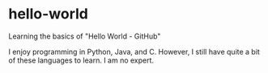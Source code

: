 # hello-world
Learning the basics of "Hello World - GitHub"

I enjoy programming in Python, Java, and C.
However, I still have quite a bit of these languages to learn. I am no expert.
